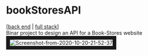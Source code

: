 # bookStoresAPI
[[back end](https://github.com/wijayadavin/bookStoresAPI/tree/davin-bookStoresAPI) |
[full stack](https://github.com/wijayadavin/bookStoresAPI/tree/fullstack-bookStoresAPI)]<br>
Binar project to design an API for a Book-Stores website
<img src="https://i.ibb.co/7v7ChRK/Screenshot-from-2020-10-20-21-52-37.png" alt="Screenshot-from-2020-10-20-21-52-37" border="10">
